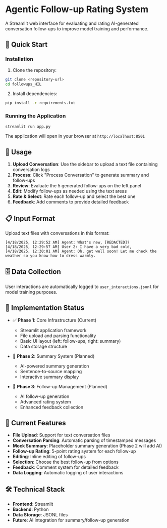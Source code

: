 # Agentic Follow-up Rating System

A Streamlit web interface for evaluating and rating AI-generated conversation follow-ups to improve model training and performance.

## 🚀 Quick Start

### Installation

1. Clone the repository:
```bash
git clone <repository-url>
cd followups_HIL
```

2. Install dependencies:
```bash
pip install -r requirements.txt
```

### Running the Application

```bash
streamlit run app.py
```

The application will open in your browser at `http://localhost:8501`

## 📁 Usage

1. **Upload Conversation**: Use the sidebar to upload a text file containing conversation logs
2. **Process**: Click "Process Conversation" to generate summary and follow-ups
3. **Review**: Evaluate the 5 generated follow-ups on the left panel
4. **Edit**: Modify follow-ups as needed using the text areas
5. **Rate & Select**: Rate each follow-up and select the best one
6. **Feedback**: Add comments to provide detailed feedback

## 📋 Input Format

Upload text files with conversations in this format:
```
[4/18/2025, 12:29:52 AM] Agent: What's new, [REDACTED]?
[4/18/2025, 12:29:57 AM] User 2: I have a very bad cold,
[4/18/2025, 12:30:01 AM] Agent: Oh, get well soon! Let me check the weather so you know how to dress warmly.
```

## 🗄️ Data Collection

User interactions are automatically logged to `user_interactions.jsonl` for model training purposes.

## 🔄 Implementation Status

- ✅ **Phase 1**: Core Infrastructure (Current)
  - Streamlit application framework
  - File upload and parsing functionality
  - Basic UI layout (left: follow-ups, right: summary)
  - Data storage structure

- 🔲 **Phase 2**: Summary System (Planned)
  - AI-powered summary generation
  - Sentence-to-source mapping
  - Interactive summary display

- 🔲 **Phase 3**: Follow-up Management (Planned)
  - AI follow-up generation
  - Advanced rating system
  - Enhanced feedback collection

## 📝 Current Features

- **File Upload**: Support for text conversation files
- **Conversation Parsing**: Automatic parsing of timestamped messages
- **Mock Summary**: Placeholder summary generation (Phase 2 will add AI)
- **Follow-up Rating**: 5-point rating system for each follow-up
- **Editing**: Inline editing of follow-ups
- **Selection**: Choose the best follow-up from options
- **Feedback**: Comment system for detailed feedback
- **Data Logging**: Automatic logging of user interactions

## 🛠️ Technical Stack

- **Frontend**: Streamlit
- **Backend**: Python
- **Data Storage**: JSONL files
- **Future**: AI integration for summary/follow-up generation

